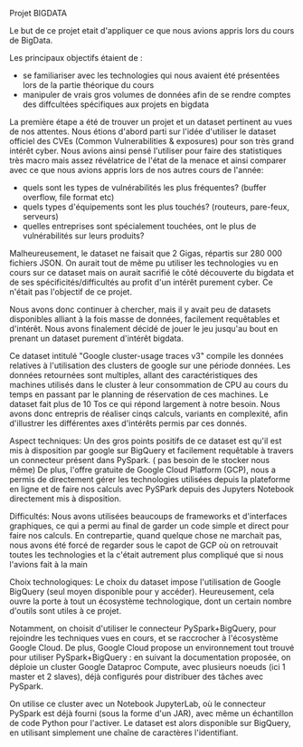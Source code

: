 Projet BIGDATA

Le but de ce projet etait d'appliquer ce que nous avions appris lors du cours de BigData. 

Les principaux objectifs étaient de :
  -  se familiariser avec les technologies qui nous avaient été présentées lors de la partie théorique du cours
  -  manipuler de vrais gros volumes de données afin de se rendre comptes des diffcultées spécifiques aux projets en bigdata

La première étape a été de trouver un projet et un dataset pertinent au vues de nos attentes. Nous étions d'abord parti sur l'idée d'utiliser le dataset officiel des CVEs (Common Vulnerabilities & exposures) pour son très grand intérêt cyber.
Nous avions ainsi pensé l'utiliser pour faire des statistiques très macro mais assez révélatrice de l'état de la menace et ainsi comparer avec ce que nous avions appris lors de nos autres cours de l'année:
  -  quels sont les types de vulnérabilités les plus fréquentes? (buffer overflow, file format etc)
  -  quels types d'équipements sont les plus touchés? (routeurs, pare-feux, serveurs)
  -  quelles entreprises sont spécialement touchées, ont le plus de vulnérabilités sur leurs produits?

Malheureusement, le dataset ne faisait que 2 Gigas, répartis sur 280 000 fichiers JSON. On aurait tout de même pu utiliser les technologies vu en cours sur ce dataset mais on aurait sacrifié le côté découverte du bigdata et de ses spécificités/difficultés au profit d'un intérêt purement cyber.
Ce n'était pas l'objectif de ce projet.

Nous avons donc continuer à chercher, mais il y avait peu de datasets disponibles alliant à la fois masse de données, facilement requêtables et d'intérêt.
Nous avons finalement décidé de jouer le jeu jusqu'au bout en prenant un dataset purement d'intérêt bigdata.

Ce dataset intitulé "Google cluster-usage traces v3" compile les données relatives à l'utilisation des clusters de google sur une période données.
Les données retournées sont multiples, allant des caractéristiques des machines utilisés dans le cluster à leur consommation de CPU au cours du temps en passant par le planning de réservation de ces machines.
Le dataset fait plus de 10 Tos ce qui répond largement à notre besoin. 
Nous avons donc entrepris de réaliser cinqs calculs, variants en complexité, afin d'illustrer les différentes axes d'intérêts permis par ces donnés.

Aspect techniques:
Un des gros points positifs de ce dataset est qu'il est mis à disposition par google sur BigQuery et facilement requêtable à travers un connecteur présent dans PySpark. ( pas besoin de le stocker nous même)
De plus, l'offre gratuite de Google Cloud Platform (GCP), nous a permis de directement gérer les technologies utilisées depuis la plateforme en ligne et de faire nos calculs avec PySPark depuis des Jupyters Notebook directement mis à disposition.

Difficultés:
Nous avons utilisées beaucoups de frameworks et d'interfaces graphiques, ce qui a permi au final de garder un code simple et direct pour faire nos calculs. 
En contrepartie, quand quelque chose ne marchait pas, nous avons été forcé de regarder sous le capot de GCP où on retrouvait toutes les technologies et la c'était autrement plus compliqué que si nous l'avions fait à la main

Choix technologiques:
Le choix du dataset impose l'utilisation de Google BigQuery (seul moyen disponible pour y accéder). Heureusement, cela ouvre la porte à tout un écosystème technologique, dont un certain nombre d'outils sont utiles à ce projet.

Notamment, on choisit d'utiliser le connecteur PySpark+BigQuery, pour rejoindre les techniques vues en cours, et se raccrocher à l'écosystème Google Cloud. De plus, Google Cloud propose un environnement tout trouvé pour utiliser PySpark+BigQuery : en suivant la documentation proposée, on déploie un cluster Google Dataproc Compute, avec plusieurs noeuds (ici 1 master et 2 slaves), déjà configurés pour distribuer des tâches avec PySpark.

On utilise ce cluster avec un Notebook JupyterLab, où le connecteur PySpark est déjà fourni (sous la forme d'un JAR), avec même un échantillon de code Python pour l'activer. Le dataset est alors disponible sur BigQuery, en utilisant simplement une chaîne de caractères l'identifiant.